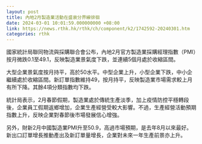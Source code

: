 ```yaml
---
layout: post
title: 內地2月製造業活動在盛衰分界線徘徊
date: 2024-03-01 10:01:59.000000000 +08:00
link: https://news.rthk.hk/rthk/ch/component/k2/1742592-20240301.htm
categories: rthk
---
```


國家統計局聯同物流與採購聯合會公布，內地2月官方製造業採購經理指數（PMI）按月微跌0.1至49.1，反映製造業景氣度下跌，並連續5個月處於收縮區間。

大型企業景氣度按月持平，高於50水平。中型企業上升，小型企業下跌，中小企繼續處於收縮區間。新訂單指數維持49，按月持平，反映製造業市場需求較上月有所下降。其餘4項分類指數均下跌。

統計局表示，2月春節假期，製造業處於傳統生產淡季，加上疫情防控平穩轉段後，企業員工假期返鄉增加，企業生產經營受較大影響。不過，生產經營活動預期指數上升，反映企業對春節後市場發展信心增強。

另外，財新2月中國製造業PMI升至50.9，高過市場預期，是去年8月以來最好。新出口訂單增長推動產出及新訂單量增長，企業對未來一年生產前景亦上升。
